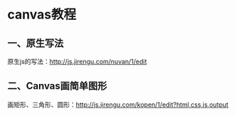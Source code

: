 # canvas教程
## 一、原生写法
原生js的写法：http://js.jirengu.com/nuvan/1/edit
## 二、Canvas画简单图形
画矩形、三角形、圆形：http://js.jirengu.com/kopen/1/edit?html,css,js,output
